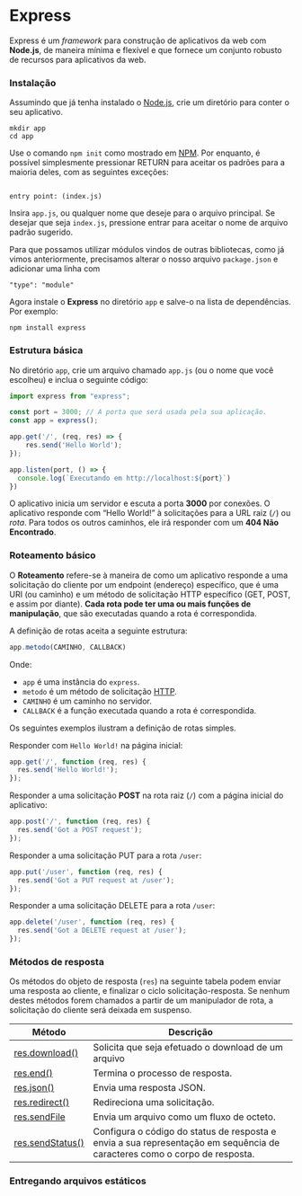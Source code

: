 # Express

Express é um _framework_ para construção de aplicativos da web com **Node.js**, de maneira mínima e flexível e que fornece um conjunto robusto de recursos para aplicativos da web.

### Instalação

Assumindo que já tenha instalado o [Node.js](nodejs.md), crie um diretório para conter o seu aplicativo.

```
mkdir app
cd app
```

Use o comando `npm init` como mostrado em [NPM](npm.md). Por enquanto, é possível simplesmente pressionar RETURN para aceitar os padrões para a maioria deles, com as seguintes exceções:

```

entry point: (index.js)

```

Insira `app.js`, ou qualquer nome que deseje para o arquivo principal. Se desejar que seja `index.js`, pressione entrar para aceitar o nome de arquivo padrão sugerido.

Para que possamos utilizar módulos vindos de outras bibliotecas, como já vimos anteriormente, precisamos alterar o nosso arquivo `package.json` e adicionar uma linha com

```
"type": "module"
```

Agora instale o **Express** no diretório `app` e salve-o na lista de dependências. Por exemplo:

```
npm install express
```

### Estrutura básica

No diretório `app`, crie um arquivo chamado `app.js` (ou o nome que você escolheu) e inclua o seguinte código:

```javascript
import express from "express";

const port = 3000; // A porta que será usada pela sua aplicação.
const app = express();

app.get('/', (req, res) => {
	res.send('Hello World');
});

app.listen(port, () => {
  console.log(`Executando em http://localhost:${port}`)
})

```

O aplicativo inicia um servidor e escuta a porta **3000** por conexões. O aplicativo responde com “Hello World!” à solicitações para a URL raiz (`/`) ou _rota_. Para todos os outros caminhos, ele irá responder com um **404 Não Encontrado**.

### Roteamento básico

O **Roteamento** refere-se à maneira de como um aplicativo responde a uma solicitação do cliente por um endpoint (endereço) específico, que é uma URI (ou caminho) e um método de solicitação HTTP específico (GET, POST, e assim por diante). **Cada rota pode ter uma ou mais funções de manipulação**, que são executadas quando a rota é correspondida.

A definição de rotas aceita a seguinte estrutura:

```javascript
app.metodo(CAMINHO, CALLBACK)
```

Onde:

* `app` é uma instância do `express`.
* `metodo` é um método de solicitação [HTTP](recursos-avancados/fetch-e-http.md).
* `CAMINHO` é um caminho no servidor.
* `CALLBACK` é a função executada quando a rota é correspondida.

Os seguintes exemplos ilustram a definição de rotas simples.

Responder com `Hello World!` na página inicial:

```javascript
app.get('/', function (req, res) {
  res.send('Hello World!');
});
```

Responder a uma solicitação **POST** na rota raiz (`/`) com a página inicial do aplicativo:

```javascript
app.post('/', function (req, res) {
  res.send('Got a POST request');
});
```

Responder a uma solicitação PUT para a rota `/user`:

```javascript
app.put('/user', function (req, res) {
  res.send('Got a PUT request at /user');
});
```

Responder a uma solicitação DELETE para a rota `/user`:

```javascript
app.delete('/user', function (req, res) {
  res.send('Got a DELETE request at /user');
});
```

### Métodos de resposta <a href="#response-methods" id="response-methods"></a>

Os métodos do objeto de resposta (`res`) na seguinte tabela podem enviar uma resposta ao cliente, e finalizar o ciclo solicitação-resposta. Se nenhum destes métodos forem chamados a partir de um manipulador de rota, a solicitação do cliente será deixada em suspenso.

| Método                                                                     | Descrição                                                                                                                 |
| -------------------------------------------------------------------------- | ------------------------------------------------------------------------------------------------------------------------- |
| [res.download()](https://expressjs.com/pt-br/4x/api.html#res.download)     | Solicita que seja efetuado o download de um arquivo                                                                       |
| [res.end()](https://expressjs.com/pt-br/4x/api.html#res.end)               | Termina o processo de resposta.                                                                                           |
| [res.json()](https://expressjs.com/pt-br/4x/api.html#res.json)             | Envia uma resposta JSON.                                                                                                  |
| [res.redirect()](https://expressjs.com/pt-br/4x/api.html#res.redirect)     | Redireciona uma solicitação.                                                                                              |
| [res.sendFile](https://expressjs.com/pt-br/4x/api.html#res.sendFile)       | Envia um arquivo como um fluxo de octeto.                                                                                 |
| [res.sendStatus()](https://expressjs.com/pt-br/4x/api.html#res.sendStatus) | Configura o código do status de resposta e envia a sua representação em sequência de caracteres como o corpo de resposta. |

### Entregando arquivos estáticos&#x20;
